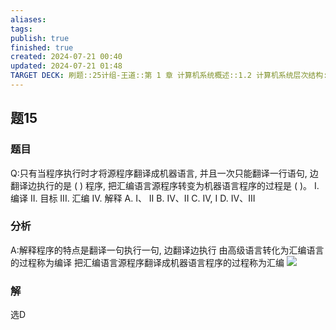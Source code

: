 ```yaml
---
aliases: 
tags: 
publish: true
finished: true
created: 2024-07-21 00:40
updated: 2024-07-21 01:48
TARGET DECK: 刷题::25计组-王道::第 1 章 计算机系统概述::1.2 计算机系统层次结构::题15
---
```


## 题15
### 题目
Q:只有当程序执行时才将源程序翻译成机器语言, 并且一次只能翻译一行语句, 边翻译边执行的是 ( ) 程序, 把汇编语言源程序转变为机器语言程序的过程是 ( )。
I. 编译 II. 目标 III. 汇编 IV. 解释 A. I、 II 
B. IV、II 
C. IV, I 
D. IV、III
### 分析
A:解释程序的特点是翻译一句执行一句, 边翻译边执行
由高级语言转化为汇编语言的过程称为编译
把汇编语言源程序翻译成机器语言程序的过程称为汇编
![](https://img.hwenyi.live/202407220047681.webp)
### 解
选D
